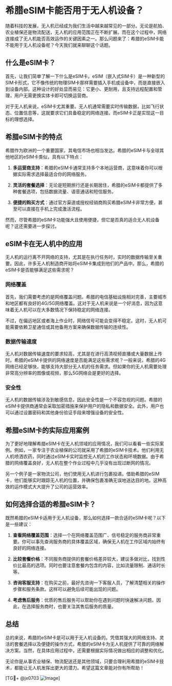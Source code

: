 # 希腊eSIM卡能否用于无人机设备？

随着科技的发展，无人机已经成为我们生活中越来越常见的一部分。无论是航拍、农业植保还是物流配送，无人机的应用范围正在不断扩展。而在这个过程中，网络连接成了无人机能否高效运作的关键因素之一。那么问题来了：希腊的eSIM卡能不能用于无人机设备呢？今天我们就来聊聊这个话题。

## 什么是eSIM卡？

首先，让我们简单了解一下什么是eSIM卡。eSIM（嵌入式SIM卡）是一种新型的SIM卡形式，它不像传统的物理SIM卡那样需要插入手机或设备中，而是直接嵌入到设备内部。这种设计的好处显而易见：它更小、更耐用，且支持远程配置和管理，用户无需更换实体卡即可切换运营商。

对于无人机来说，eSIM卡尤其重要。无人机通常需要实时传输数据，比如飞行状态、位置信息等，这就要求它们具备稳定的网络连接。而eSIM卡正是实现这一目标的理想选择。

## 希腊eSIM卡的特点

希腊作为欧洲的一个重要国家，其电信市场也相当发达。希腊的eSIM卡与全球其他地区的eSIM卡类似，具有以下特点：

1. **多运营商支持**：希腊的eSIM卡通常支持多个本地运营商，这意味着你可以根据实际需求选择最适合你的网络服务。
   
2. **灵活的套餐选择**：无论是短期旅行还是长期居住，希腊的eSIM卡都提供了多种套餐选项，包括数据流量、语音通话和短信服务。

3. **便捷的购买方式**：通过官方渠道或授权经销商购买希腊eSIM卡非常方便，甚至可以直接在手机上完成激活流程。

然而，尽管希腊的eSIM卡功能强大且使用便捷，但它是否真的适合无人机设备呢？这还需要进一步探讨。

## eSIM卡在无人机中的应用

无人机的运行离不开网络的支持，尤其是在执行任务时，实时的数据传输至关重要。因此，许多无人机制造商开始将eSIM卡集成到他们的产品中。那么，希腊的eSIM卡是否能够满足这些需求呢？

### 网络覆盖

首先，我们需要考虑的是网络覆盖问题。希腊的电信基础设施相对完善，主要城市和地区都有良好的4G/5G网络覆盖。这对于无人机来说是一个好消息，因为这意味着无人机可以在大多数情况下保持稳定的网络连接。

不过，在偏远地区或者海上作业时，网络信号可能会变得不稳定。这时，无人机可能需要依赖卫星通信或其他备用方案来确保数据传输的连续性。

### 数据传输速度

无人机对数据传输速度的要求较高，尤其是在进行高清视频直播或大量数据上传时。希腊的eSIM卡提供的网络速度是否能满足这些需求呢？一般来说，希腊的4G网络已经足够快，能够支持大部分无人机的任务需求。但如果你的无人机需要处理非常高分辨率的图像或视频，那么5G网络会是更好的选择。

### 安全性

无人机的数据传输涉及到敏感信息，因此安全性是一个不容忽视的问题。希腊的eSIM卡提供商通常会采取加密措施来保护用户的隐私和数据安全。此外，用户也可以通过设置密码和其他身份验证手段来增强设备的安全性。

## 希腊eSIM卡的实际应用案例

为了更好地理解希腊eSIM卡在无人机领域的应用情况，我们可以看看一些实际案例。例如，一家专注于农业植保的公司就采用了希腊的eSIM卡技术。他们利用无人机喷洒农药，同时通过eSIM卡实时监控无人机的工作状态和环境数据。由于希腊的网络覆盖良好，无人机在整个作业过程中几乎没有出现过断网的情况。

另一个例子是一家物流公司，他们使用无人机进行包裹投递。借助希腊的eSIM卡，他们能够实时跟踪无人机的位置，并确保包裹准确无误地送达目的地。这种高效的运作模式大大提升了公司的运营效率。

## 如何选择合适的希腊eSIM卡？

既然希腊的eSIM卡适用于无人机设备，那么如何选择一款合适的eSIM卡呢？以下是一些建议：

1. **查看网络覆盖范围**：选择一个在网络覆盖范围广、信号稳定的服务商非常重要。你可以事先查询服务商的具体覆盖区域，确保无人机在工作区域内始终有良好的网络连接。

2. **比较套餐价格**：不同服务商提供的套餐价格差异较大，建议多做对比，找到性价比最高的选项。同时也要注意套餐内包含的内容，比如流量限制、通话时长等。

3. **咨询客服支持**：在购买之前，最好先咨询一下客服人员，了解清楚相关的操作步骤和服务条款。这样可以避免后续可能出现的问题。

4. **考虑售后服务**：优质的售后服务可以帮助你在遇到问题时快速解决问题。因此，在选择服务商时，也要关注其售后服务的质量。

## 总结

总的来说，希腊的eSIM卡是可以用于无人机设备的。凭借其强大的网络支持、灵活的套餐选择以及便捷的操作方式，希腊的eSIM卡为无人机提供了可靠的网络解决方案。当然，在具体应用过程中，还需要根据实际情况做出相应的调整和优化。

无论你是从事农业植保、物流配送还是其他领域，只要合理利用希腊的eSIM卡技术，都能让无人机发挥出更大的潜力。希望这篇文章能对你有所帮助！

[TG💪+ @jx0703 ![Image](https://github.com/user-attachments/assets/dbca1d08-cadb-493c-b0ec-ad6f7a83f270)]